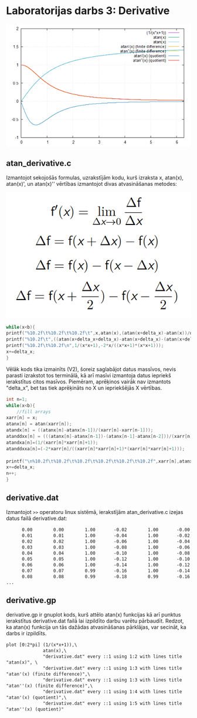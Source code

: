 # Laboratorijas darbs 3: Derivative

![test](https://github.com/atrkv/RTR105/blob/main/labd/lab3/derivative.png)

## atan_derivative.c
Izmantojot sekojošās formulas, uzrakstījām kodu, kurš izraksta x, atan(x), atan(x)', un atan(x)'' vērtības izmantojot divas atvasināšanas metodes:

![test1](https://github.com/atrkv/RTR105/blob/main/labd/lab3/junk/1.PNG)

```c
while(x<b){
printf("%10.2f\t%10.2f\t%10.2f\t",x,atan(x),(atan(x+delta_x)-atan(x))/delta_x);
printf("%10.2f\t",((atan(x+delta_x+delta_x)-atan(x+delta_x)-(atan(x+delta_x)-atan(x)))/delta_x)/delta_x);
printf("%10.2f\t%10.2f\n",1/(x*x+1),-2*x/((x*x+1)*(x*x+1)));
x+=delta_x;
}
```
Vēlāk kods tika izmainīts (V2), šoreiz saglabājot datus massīvos, nevis parasti izrakstot tos terminālā, kā arī masīvi izmantoja datus iepriekš ierakstītus citos masīvos. Piemēram, aprēķinos vairāk nav izmantots "delta_x", bet tas tiek aprēķināts no X un iepriekšējās X vērtības.

```c
int n=1;
while(x<b){
    //fill arrays
xarr[n] = x;
atanx[n] = atan(xarr[n]);
atandx[n] = ((atanx[n]-atanx[n-1])/(xarr[n]-xarr[n-1]));
atanddxx[n] = (((atanx[n]-atanx[n-1])-(atanx[n-1]-atanx[n-2]))/(xarr[n]-xarr[n-1]))/(xarr[n]-xarr[n-1]);
atandxa[n]=(1/(xarr[n]*xarr[n]+1));
atanddxxa[n]=(-2*xarr[n]/((xarr[n]*xarr[n]+1)*(xarr[n]*xarr[n]+1)));

printf("\n%10.2f\t%10.2f\t%10.2f\t%10.2f\t%10.2f\t%10.2f",xarr[n],atanx[n],atandx[n],atanddxx[n],atandxa[n],atanddxxa[n]);
x+=delta_x;
n++;
}
```

## derivative.dat
Izmantojot ```>>``` operatoru linux sistēmā, ierakstījām atan_derivative.c izejas datus failā derivative.dat:

```
      0.00	      0.00	      1.00	     -0.02	      1.00	     -0.00
      0.01	      0.01	      1.00	     -0.04	      1.00	     -0.02
      0.02	      0.02	      1.00	     -0.06	      1.00	     -0.04
      0.03	      0.03	      1.00	     -0.08	      1.00	     -0.06
      0.04	      0.04	      1.00	     -0.10	      1.00	     -0.08
      0.05	      0.05	      1.00	     -0.12	      1.00	     -0.10
      0.06	      0.06	      1.00	     -0.14	      1.00	     -0.12
      0.07	      0.07	      0.99	     -0.16	      1.00	     -0.14
      0.08	      0.08	      0.99	     -0.18	      0.99	     -0.16
...
```
## derivative.gp
derivative.gp ir gnuplot kods, kurš attēlo atan(x) funkcijas kā arī punktus ierakstītus derivative.dat failā lai izpildīto darbu varētu pārbaudīt. Redzot, ka atan(x) funkcija un tās dažādas atvasināšanas pārklājas, var secināt, ka darbs ir izpildīts.   

```gnuplot
plot [0:2*pi] (1/(x*x+1)),\
              atan(x),\
              "derivative.dat" every ::1 using 1:2 with lines title "atan(x)", \
              "derivative.dat" every ::1 using 1:3 with lines title "atan'(x) (finite difference)",\
              "derivative.dat" every ::1 using 1:3 with lines title "atan''(x) (finite difference)",\
              "derivative.dat" every ::1 using 1:4 with lines title "atan'(x) (quotient)",\
              "derivative.dat" every ::1 using 1:5 with lines title "atan''(x) (quotient)"
```
